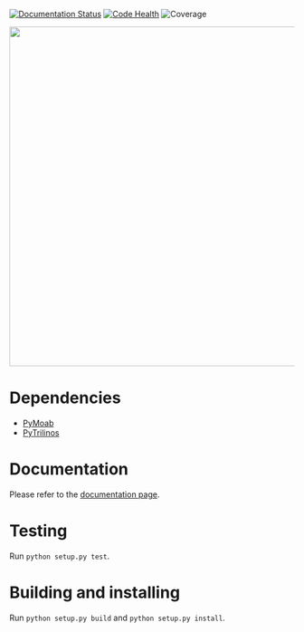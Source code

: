 [![Documentation Status](https://readthedocs.org/projects/padpy/badge/?version=latest)](http://padpy.readthedocs.io/en/latest/?badge=latest)
[![Code Health](https://landscape.io/github/gpkc/padpy/master/landscape.svg?style=flat)](https://landscape.io/github/gpkc/padpy/master)
![Coverage](https://cdn.rawgit.com/gpkc/padpy/master/cov.svg)

<p align="center">
  <img src="https://cdn.rawgit.com/gpkc/padpy/master/pic.png" width="600"/>
</p>

# Dependencies
* [PyMoab](https://bitbucket.org/fathomteam/moab/overview)
* [PyTrilinos](https://github.com/trilinos/Trilinos)

# Documentation
Please refer to the [documentation page](http://padpy.readthedocs.io/en/latest/).

# Testing
Run `python setup.py test`.

# Building and installing
Run `python setup.py build` and `python setup.py install`.
